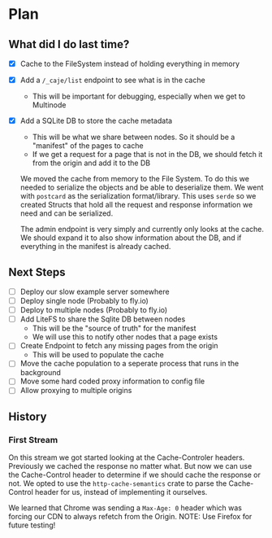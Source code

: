 # Plan

## What did I do last time?

- [x] Cache to the FileSystem instead of holding everything in memory
- [x] Add a `/_caje/list` endpoint to see what is in the cache
  - This will be important for debugging, especially when we get to Multinode
- [x] Add a SQLite DB to store the cache metadata

  - This will be what we share between nodes. So it should be a "manifest" of the pages to cache
  - If we get a request for a page that is not in the DB, we should fetch it from the origin and add it to the DB

  We moved the cache from memory to the File System. To do this we needed to serialize the objects and be able to deserialize them. We went with `postcard` as the serialization format/library. This uses `serde` so we created Structs that hold all the request and response information we need and can be serialized.

  The admin endpoint is very simply and currently only looks at the cache. We should expand it to also show information about the DB, and if everything in the manifest is already cached.

## Next Steps

- [ ] Deploy our slow example server somewhere
- [ ] Deploy single node (Probably to fly.io)
- [ ] Deploy to multiple nodes (Probably to fly.io)
- [ ] Add LiteFS to share the Sqlite DB between nodes
  - This will be the "source of truth" for the manifest
  - We will use this to notify other nodes that a page exists
- [ ] Create Endpoint to fetch any missing pages from the origin
  - This will be used to populate the cache
- [ ] Move the cache population to a seperate process that runs in the background
- [ ] Move some hard coded proxy information to config file
- [ ] Allow proxying to multiple origins

## History

### First Stream

On this stream we got started looking at the Cache-Controler headers. Previously we cached the response no matter what.
But now we can use the Cache-Control header to determine if we should cache the response or not.
We opted to use the `http-cache-semantics` crate to parse the Cache-Control header for us, instead of implementing it ourselves.

We learned that Chrome was sending a `Max-Age: 0` header which was forcing our CDN to always refetch from the Origin.
NOTE: Use Firefox for future testing!
